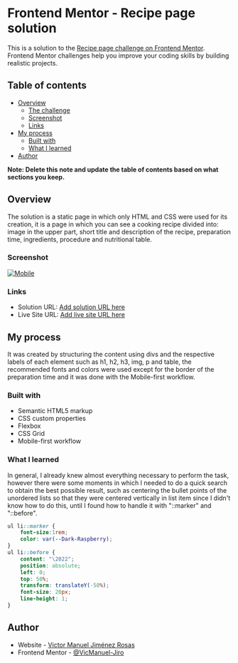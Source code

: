 # Frontend Mentor - Recipe page solution

This is a solution to the [Recipe page challenge on Frontend Mentor](https://www.frontendmentor.io/challenges/recipe-page-KiTsR8QQKm). Frontend Mentor challenges help you improve your coding skills by building realistic projects. 

## Table of contents

- [Overview](#overview)
  - [The challenge](#the-challenge)
  - [Screenshot](#screenshot)
  - [Links](#links)
- [My process](#my-process)
  - [Built with](#built-with)
  - [What I learned](#what-i-learned)
- [Author](#author)

**Note: Delete this note and update the table of contents based on what sections you keep.**

## Overview

The solution is a static page in which only HTML and CSS were used for its creation, it is a page in which you can see a cooking recipe divided into: image in the upper part, short title and description of the recipe, preparation time, ingredients, procedure and nutritional table.

### Screenshot

[![Mobile](https://i.postimg.cc/ZKK7RHLP/creenshot-mobile.jpg)](https://postimg.cc/rz3CZS3z)

### Links

- Solution URL: [Add solution URL here](https://github.com/VicManuel-Jiro/PracticaFrontEndMentor_RecipePage)
- Live Site URL: [Add live site URL here](https://your-live-site-url.com)

## My process

It was created by structuring the content using divs and the respective labels of each element such as h1, h2, h3, img, p and table, the recommended fonts and colors were used except for the border of the preparation time and it was done with the Mobile-first workflow.

### Built with

- Semantic HTML5 markup
- CSS custom properties
- Flexbox
- CSS Grid
- Mobile-first workflow

### What I learned

In general, I already knew almost everything necessary to perform the task, however there were some moments in which I needed to do a quick search to obtain the best possible result, such as centering the bullet points of the unordered lists so that they were centered vertically in list item since I didn't know how to do this, until I found how to handle it with "::marker" and "::before".

```css
ul li::marker {
    font-size:1rem;
    color: var(--Dark-Raspberry);
}
ul li::before {
    content: "\2022"; 
    position: absolute;
    left: 0;
    top: 50%;
    transform: translateY(-50%); 
    font-size: 20px; 
    line-height: 1;
}
```
## Author

- Website - [Victor Manuel Jiménez Rosas](https://vicmanuel-jiro.github.io/Portafolio/)
- Frontend Mentor - [@VicManuel-Jiro](https://www.frontendmentor.io/profile/VicManuel-Jiro)

